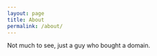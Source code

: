 ```yaml
---
layout: page
title: About
permalink: /about/
---
```


Not much to see, just a guy who bought a domain.
